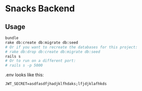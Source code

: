 Snacks Backend
==============

## Usage

```sh
bundle
rake db:create db:migrate db:seed
# Or if you want to recreate the databases for this project:
# rake db:drop db:create db:migrate db:seed
rails s
# Or to run on a different port:
# rails s -p 5000
```

.env looks like this:
```
JWT_SECRET=asdfasdfjhadjklfhdaks;lfjdjklafhkds
```

